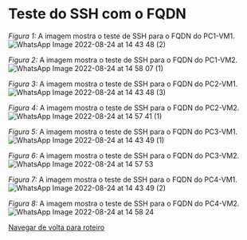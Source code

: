 # Teste do SSH com o FQDN

*Figura 1:* A imagem mostra o teste de SSH para o FQDN do PC1-VM1.
![WhatsApp Image 2022-08-24 at 14 43 48 (2)](https://user-images.githubusercontent.com/103062733/186659681-8e3ab36a-e9d2-4c84-87ae-4dbe02b6c6de.jpeg)


*Figura 2:* A imagem mostra o teste de SSH para o FQDN do PC1-VM2.
![WhatsApp Image 2022-08-24 at 14 58 07 (1)](https://user-images.githubusercontent.com/103062733/186659688-728063dd-00c0-4c4a-a298-1dda0a161a9b.jpeg)


*Figura 3:* A imagem mostra o teste de SSH para o FQDN do PC2-VM1.
![WhatsApp Image 2022-08-24 at 14 43 48 (3)](https://user-images.githubusercontent.com/103062733/186659864-abb33e20-978a-44a1-b3f6-bafce5beadf7.jpeg)


*Figura 4:* A imagem mostra o teste de SSH para o FQDN do PC2-VM2.
![WhatsApp Image 2022-08-24 at 14 57 41 (1)](https://user-images.githubusercontent.com/103062733/186659870-fd06d506-675e-4ca2-9ce0-01f40ae74856.jpeg)


*Figura 5:* A imagem mostra o teste de SSH para o FQDN do PC3-VM1.
![WhatsApp Image 2022-08-24 at 14 43 49 (1)](https://user-images.githubusercontent.com/103062733/186659956-9376b9df-da12-4f4e-ad72-bbbb68107718.jpeg)


*Figura 6:* A imagem mostra o teste de SSH para o FQDN do PC3-VM2.
![WhatsApp Image 2022-08-24 at 14 57 53](https://user-images.githubusercontent.com/103062733/186659973-d1b7ca40-f72b-490f-b1b3-0428043d7507.jpeg)


*Figura 7:* A imagem mostra o teste de SSH para o FQDN do PC4-VM1.
![WhatsApp Image 2022-08-24 at 14 43 49 (2)](https://user-images.githubusercontent.com/103062733/186660068-edd9270a-6ff9-4909-aade-942f2fe36627.jpeg)


*Figura 8:* A imagem mostra o teste de SSH para o FQDN do PC4-VM2.
![WhatsApp Image 2022-08-24 at 14 58 24](https://user-images.githubusercontent.com/103062733/186660076-f45c5ddc-67af-4827-b0ad-ad216b249125.jpeg)


[Navegar de volta para roteiro](https://github.com/martanascimento1/Projeto-redes-bimestre2/blob/564319c685f6ec504080630dc9989612b4fc7b61/README.md)
